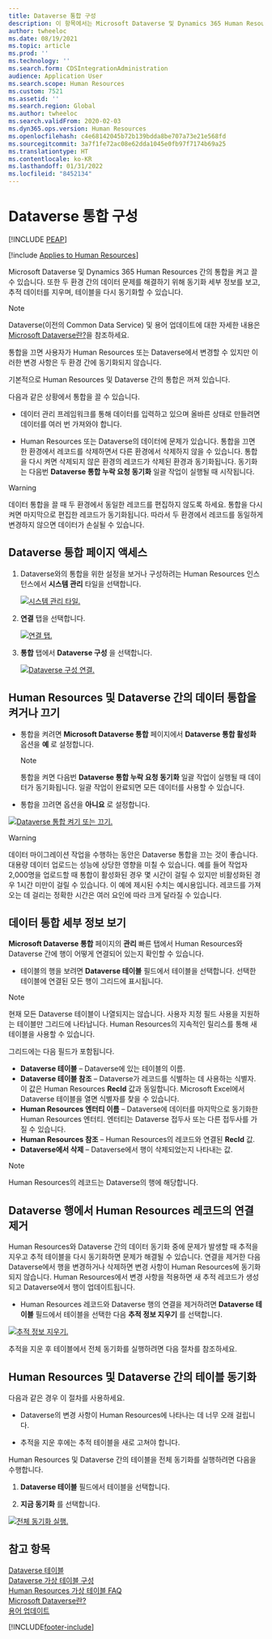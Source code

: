```yaml
---
title: Dataverse 통합 구성
description: 이 항목에서는 Microsoft Dataverse 및 Dynamics 365 Human Resources 간의 통합에 관해 설명합니다.
author: twheeloc
ms.date: 08/19/2021
ms.topic: article
ms.prod: ''
ms.technology: ''
ms.search.form: CDSIntegrationAdministration
audience: Application User
ms.search.scope: Human Resources
ms.custom: 7521
ms.assetid: ''
ms.search.region: Global
ms.author: twheeloc
ms.search.validFrom: 2020-02-03
ms.dyn365.ops.version: Human Resources
ms.openlocfilehash: c4e68142045b72b139bdda8be707a73e21e568fd
ms.sourcegitcommit: 3a7f1fe72ac08e62dda1045e0fb97f7174b69a25
ms.translationtype: HT
ms.contentlocale: ko-KR
ms.lasthandoff: 01/31/2022
ms.locfileid: "8452134"
---
```

# <a name="configure-dataverse-integration"></a>Dataverse 통합 구성


[!INCLUDE [PEAP](../includes/peap-2.md)]

[!include [Applies to Human Resources](../includes/applies-to-hr.md)]

Microsoft Dataverse 및 Dynamics 365 Human Resources 간의 통합을 켜고 끌 수 있습니다. 또한 두 환경 간의 데이터 문제를 해결하기 위해 동기화 세부 정보를 보고, 추적 데이터를 지우며, 테이블을 다시 동기화할 수 있습니다.

> [!NOTE]
> Dataverse(이전의 Common Data Service) 및 용어 업데이트에 대한 자세한 내용은 [Microsoft Dataverse란?](/powerapps/maker/data-platform/data-platform-intro)을 참조하세요.

통합을 끄면 사용자가 Human Resources 또는 Dataverse에서 변경할 수 있지만 이러한 변경 사항은 두 환경 간에 동기화되지 않습니다.

기본적으로 Human Resources 및 Dataverse 간의 통합은 꺼져 있습니다.

다음과 같은 상황에서 통합을 끌 수 있습니다.

- 데이터 관리 프레임워크를 통해 데이터를 입력하고 있으며 올바른 상태로 만들려면 데이터를 여러 번 가져와야 합니다.

- Human Resources 또는 Dataverse의 데이터에 문제가 있습니다. 통합을 끄면 한 환경에서 레코드를 삭제하면서 다른 환경에서 삭제하지 않을 수 있습니다. 통합을 다시 켜면 삭제되지 않은 환경의 레코드가 삭제된 환경과 동기화됩니다. 동기화는 다음번 **Dataverse 통합 누락 요청 동기화** 일괄 작업이 실행될 때 시작됩니다.

> [!WARNING]
> 데이터 통합을 끌 때 두 환경에서 동일한 레코드를 편집하지 않도록 하세요. 통합을 다시 켜면 마지막으로 편집한 레코드가 동기화됩니다. 따라서 두 환경에서 레코드를 동일하게 변경하지 않으면 데이터가 손실될 수 있습니다.

## <a name="access-the-dataverse-integration-page"></a>Dataverse 통합 페이지 액세스

1. Dataverse와의 통합을 위한 설정을 보거나 구성하려는 Human Resources 인스턴스에서 **시스템 관리** 타일을 선택합니다.

    [![시스템 관리 타일.](./media/hr-select-system-administration.png)](./media/hr-select-system-administration.png)

2. **연결** 탭을 선택합니다.

    [![연결 탭.](./media/hr-system-administration-links.png)](./media/hr-system-administration-links.png)

3. **통합** 탭에서 **Dataverse 구성** 을 선택합니다.

    [![Dataverse 구성 연결.](./media/hr-admin-integration-dataverse-select.png)](./media/hr-admin-integration-dataverse-select.png)

## <a name="turn-data-integration-between-human-resources-and-dataverse-on-or-off"></a>Human Resources 및 Dataverse 간의 데이터 통합을 켜거나 끄기

- 통합을 켜려면 **Microsoft Dataverse 통합** 페이지에서 **Dataverse 통합 활성화** 옵션을 **예** 로 설정합니다.

    > [!NOTE]
    > 통합을 켜면 다음번 **Dataverse 통합 누락 요청 동기화** 일괄 작업이 실행될 때 데이터가 동기화됩니다. 일괄 작업이 완료되면 모든 데이터를 사용할 수 있습니다.

- 통합을 끄려면 옵션을 **아니요** 로 설정합니다.

[![Dataverse 통합 켜기 또는 끄기.](./media/hr-admin-integration-dataverse-enable-disable.png)](./media/hr-admin-integration-dataverse-enable-disable.png)

> [!WARNING]
> 데이터 마이그레이션 작업을 수행하는 동안은 Dataverse 통합을 끄는 것이 좋습니다. 대용량 데이터 업로드는 성능에 상당한 영향을 미칠 수 있습니다. 예를 들어 작업자 2,000명을 업로드할 때 통합이 활성화된 경우 몇 시간이 걸릴 수 있지만 비활성화된 경우 1시간 미만이 걸릴 수 있습니다. 이 예에 제시된 수치는 예시용입니다. 레코드를 가져오는 데 걸리는 정확한 시간은 여러 요인에 따라 크게 달라질 수 있습니다.

## <a name="view-data-integration-details"></a>데이터 통합 세부 정보 보기

**Microsoft Dataverse 통합** 페이지의 **관리** 빠른 탭에서 Human Resources와 Dataverse 간에 행이 어떻게 연결되어 있는지 확인할 수 있습니다.

- 테이블의 행을 보려면 **Dataverse 테이블** 필드에서 테이블을 선택합니다. 선택한 테이블에 연결된 모든 행이 그리드에 표시됩니다.

> [!NOTE]
> 현재 모든 Dataverse 테이블이 나열되지는 않습니다. 사용자 지정 필드 사용을 지원하는 테이블만 그리드에 나타납니다. Human Resources의 지속적인 릴리스를 통해 새 테이블을 사용할 수 있습니다.

그리드에는 다음 필드가 포함됩니다.

- **Dataverse 테이블** – Dataverse에 있는 테이블의 이름.
- **Dataverse 테이블 참조** – Dataverse가 레코드를 식별하는 데 사용하는 식별자. 이 값은 Human Resources **RecId** 값과 동일합니다. Microsoft Excel에서 Dataverse 테이블을 열면 식별자를 찾을 수 있습니다.
- **Human Resources 엔터티 이름** – Dataverse에 데이터를 마지막으로 동기화한 Human Resources 엔터티. 엔터티는 Dataverse 접두사 또는 다른 접두사를 가질 수 있습니다.
- **Human Resources 참조** – Human Resources의 레코드와 연결된 **RecId** 값.
- **Dataverse에서 삭제** – Dataverse에서 행이 삭제되었는지 나타내는 값.

> [!NOTE]
> Human Resources의 레코드는 Dataverse의 행에 해당합니다.

## <a name="remove-the-association-of-a-human-resources-record-from-a-dataverse-row"></a>Dataverse 행에서 Human Resources 레코드의 연결 제거

Human Resources와 Dataverse 간의 데이터 동기화 중에 문제가 발생할 때 추적을 지우고 추적 테이블을 다시 동기화하면 문제가 해결될 수 있습니다. 연결을 제거한 다음 Dataverse에서 행을 변경하거나 삭제하면 변경 사항이 Human Resources에 동기화되지 않습니다. Human Resources에서 변경 사항을 적용하면 새 추적 레코드가 생성되고 Dataverse에서 행이 업데이트됩니다.

- Human Resources 레코드와 Dataverse 행의 연결을 제거하려면 **Dataverse 테이블** 필드에서 테이블을 선택한 다음 **추적 정보 지우기** 를 선택합니다.

[![추적 정보 지우기.](./media/hr-admin-integration-dataverse-clear-tracking.png)](./media/hr-admin-integration-dataverse-clear-tracking.png)

추적을 지운 후 테이블에서 전체 동기화를 실행하려면 다음 절차를 참조하세요.

## <a name="sync-a-table-between-human-resources-and-dataverse"></a>Human Resources 및 Dataverse 간의 테이블 동기화

다음과 같은 경우 이 절차를 사용하세요.

- Dataverse의 변경 사항이 Human Resources에 나타나는 데 너무 오래 걸립니다.

- 추적을 지운 후에는 추적 테이블을 새로 고쳐야 합니다.

Human Resources 및 Dataverse 간의 테이블을 전체 동기화를 실행하려면 다음을 수행합니다.

1. **Dataverse 테이블** 필드에서 테이블을 선택합니다.

2. **지금 동기화** 를 선택합니다.

[![전체 동기화 실행.](./media/hr-admin-integration-dataverse-sync-now.png)](./media/hr-admin-integration-dataverse-sync-now.png)

## <a name="see-also"></a>참고 항목

[Dataverse 테이블](hr-developer-entities.md)<br>
[Dataverse 가상 테이블 구성](hr-admin-integration-common-data-service-virtual-entities.md)<br>
[Human Resources 가상 테이블 FAQ](hr-admin-virtual-entity-faq.md)<br>
[Microsoft Dataverse란?](/powerapps/maker/data-platform/data-platform-intro)<br>
[용어 업데이트](/powerapps/maker/data-platform/data-platform-intro#terminology-updates)


[!INCLUDE[footer-include](../includes/footer-banner.md)]
